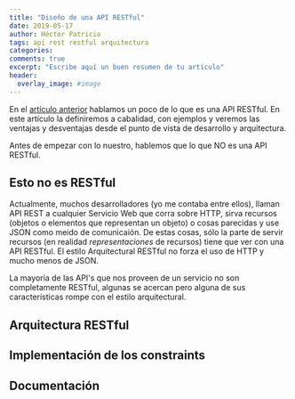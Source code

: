 ```yaml
---
title: "Diseño de una API RESTful"
date: 2019-05-17
author: Héctor Patricio
tags: api rest restful arquitectura
categories: 
comments: true
excerpt: "Escribe aquí un buen resumen de tu artículo"
header:
  overlay_image: #image
---
```


En el [artículo anterior](/2019/05/06/diseno-y-desarrollo-de-una-api-desde-cero.html) hablamos un poco de lo que es una API RESTful. En este artículo la definiremos a cabalidad, con ejemplos y veremos las ventajas y desventajas desde el punto de vista de desarrollo y arquitectura.

Antes de empezar con lo nuestro, hablemos que lo que NO es una API RESTful.

## Esto no es RESTful

Actualmente, muchos desarrolladores (yo me contaba entre ellos), llaman API REST a cualquier Servicio Web que corra sobre HTTP, sirva recursos (objetos o elementos que representan un objeto) o cosas parecidas y use JSON como meido de comunicaión.
De estas cosas, sólo la parte de servir recursos (en realidad _representaciones_ de recursos) tiene que ver con una API RESTful. El estilo Arquitectural RESTful no forza el uso de HTTP y mucho menos de JSON.

La mayoría de las API's que nos proveen de un servicio no son completamente RESTful, algunas se acercan pero alguna de sus características rompe con el estilo arquitectural.

## Arquitectura RESTful 

## Implementación de los constraints

## Documentación
